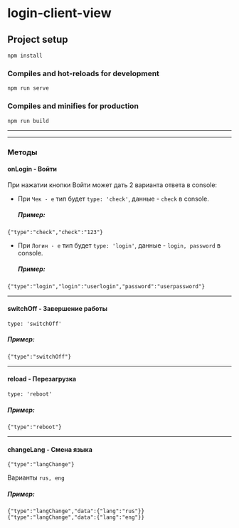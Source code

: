 # login-client-view

## Project setup
```
npm install
```

### Compiles and hot-reloads for development
```
npm run serve
```

### Compiles and minifies for production
```
npm run build
```
---
---
### Методы

#### onLogin - Войти
При нажатии кнопки Войти может дать 2 варианта ответа в console:

- При `Чек - e` тип будет `type: 'check'`, данные - `check` в console.
   ##### Пример:
```
{"type":"check","check":"123"}
```

- При `Логин - e` тип будет `type: 'login'`, данные -  `login, password` в console.
   ##### Пример:
```
{"type":"login","login":"userlogin","password":"userpassword"}
```
---
#### switchOff - Завершение работы
`type: 'switchOff'`
   ##### Пример:
```
{"type":"switchOff"}
```
---
#### reload - Перезагрузка
`type: 'reboot'`
   ##### Пример:
```
{"type":"reboot"}
```
---
#### changeLang - Смена языка
`{"type":"langChange"}`

Варианты `rus, eng`
   ##### Пример:
```
{"type":"langChange","data":{"lang":"rus"}}
{"type":"langChange","data":{"lang":"eng"}}
```

